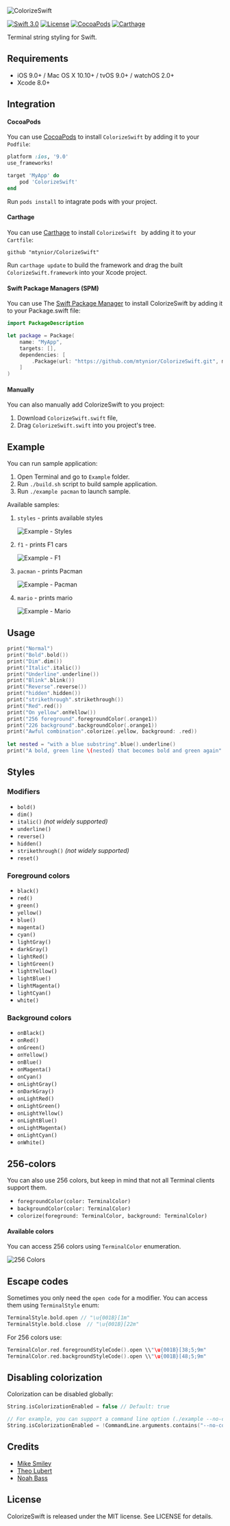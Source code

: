 ![ColorizeSwift](Assets/logo.png)

[![Swift 3.0](https://img.shields.io/badge/language-Swift-orange.svg?style=flat)](https://developer.apple.com/swift/)
[![License](https://img.shields.io/badge/license-MIT-blue.svg)](https://github.com/mtynior/ColorizeSwift/blob/master/LICENSE.md) 
[![CocoaPods](https://img.shields.io/cocoapods/v/ColorizeSwift.svg)](https://cocoapods.org/pods/ColorizeSwift)
[![Carthage](https://img.shields.io/badge/Carthage-compatible-4BC51D.svg?style=flat)](https://github.com/Carthage/Carthage)

Terminal string styling for Swift.

## Requirements

- iOS 9.0+ / Mac OS X 10.10+ / tvOS 9.0+ / watchOS 2.0+
- Xcode 8.0+

## Integration

#### CocoaPods
You can use [CocoaPods](http://cocoapods.org/) to install `ColorizeSwift` by adding it to your `Podfile`:

```ruby
platform :ios, '9.0'
use_frameworks!

target 'MyApp' do
	pod 'ColorizeSwift'
end
```
Run `pods install` to intagrate pods with your project.

#### Carthage
You can use [Carthage](https://github.com/Carthage/Carthage) to install `ColorizeSwift ` by adding it to your `Cartfile`:

```
github "mtynior/ColorizeSwift"
```
Run `carthage update` to build the framework and drag the built `ColorizeSwift.framework` into your Xcode project.

#### Swift Package Managers (SPM)
You can use The [Swift Package Manager](https://swift.org/package-manager/) to install ColorizeSwift by adding it to your Package.swift file:

```swift
import PackageDescription

let package = Package(
    name: "MyApp",
    targets: [],
    dependencies: [
        .Package(url: "https://github.com/mtynior/ColorizeSwift.git", majorVersion: 1)
    ]
)
```

#### Manually
You can also manually add ColorizeSwift to you project:

1. Download `ColorizeSwift.swift` file,
2. Drag `ColorizeSwift.swift` into you project's tree.

## Example
You can run sample application:

1. Open Terminal and go to `Example` folder.
2. Run `./build.sh` script to build sample application.
3. Run `./example pacman` to launch sample.

Available samples:

1. `styles` - prints available styles 

	![Example - Styles](Assets/styles.png)

2. `f1` - prints F1 cars

	![Example - F1](Assets/f1.png)
	
3. `pacman` - prints Pacman

	![Example - Pacman](Assets/pacman.png)

4. `mario` - prints mario

	![Example - Mario](Assets/mario.png)

## Usage
```swift
print("Normal")
print("Bold".bold())
print("Dim".dim())
print("Italic".italic())
print("Underline".underline())
print("Blink".blink())
print("Reverse".reverse())
print("hidden".hidden())
print("strikethrough".strikethrough())
print("Red".red())
print("On yellow".onYellow())
print("256 foreground".foregroundColor(.orange1))
print("226 background".backgroundColor(.orange1))
print("Awful combination".colorize(.yellow, background: .red))
    
let nested = "with a blue substring".blue().underline()
print("A bold, green line \(nested) that becomes bold and green again".green().bold())
```

## Styles

### Modifiers

- `bold()`
- `dim()`
- `italic()` *(not widely supported)*
- `underline()`
- `reverse()`
- `hidden()`
- `strikethrough()` *(not widely supported)*
- `reset()`

### Foreground colors

- `black()`
- `red()`
- `green()`
- `yellow()`
- `blue()`
- `magenta()`
- `cyan()`
- `lightGray()`
- `darkGray()`
- `lightRed()`
- `lightGreen()`
- `lightYellow()`
- `lightBlue()`
- `lightMagenta()`
- `lightCyan()`
- `white()`

### Background colors

- `onBlack()`
- `onRed()`
- `onGreen()`
- `onYellow()`
- `onBlue()`
- `onMagenta()`
- `onCyan()`
- `onLightGray()`
- `onDarkGray()`
- `onLightRed()`
- `onLightGreen()`
- `onLightYellow()`
- `onLightBlue()`
- `onLightMagenta()`
- `onLightCyan()`
- `onWhite()`


## 256-colors
You can also use 256 colors, but keep in mind that not all Terminal clients support them.

- `foregroundColor(color: TerminalColor)`
- `backgroundColor(color: TerminalColor)`
- `colorize(foreground: TerminalColor, background: TerminalColor)`

#### Available colors

You can access 256 colors using `TerminalColor` enumeration.

![256 Colors](Assets/256Colors.png)

## Escape codes
Sometimes you only need the `open code` for a modifier. You can access them using `TerminalStyle` enum:

```swift
TerminalStyle.bold.open // "\u{001B}[1m"
TerminalStyle.bold.close  // "\u{001B}[22m"
```

For 256 colors use:

```swift
TerminalColor.red.foregroundStyleCode().open \\"\u{001B}[38;5;9m"
TerminalColor.red.backgroundStyleCode().open \\"\u{001B}[48;5;9m"
```

## Disabling colorization

Colorization can be disabled globally:

```swift
String.isColorizationEnabled = false // Default: true

// For example, you can support a command line option (./example --no-color)
String.isColorizationEnabled = !CommandLine.arguments.contains("--no-color")
```

## Credits

- [Mike Smiley](https://github.com/msmiley)
- [Theo Lubert](https://github.com/theo-lubert) 
- [Noah Bass](https://github.com/noahbass)

## License

ColorizeSwift is released under the MIT license. See LICENSE for details.

